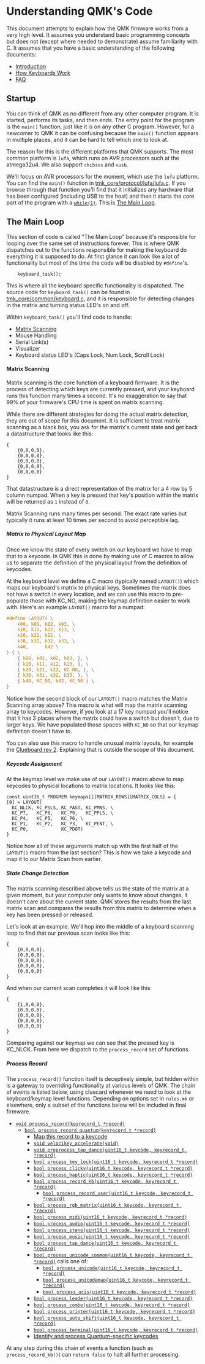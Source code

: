 # Understanding QMK's Code

This document attempts to explain how the QMK firmware works from a very high level. It assumes you understand basic programming concepts but does not (except where needed to demonstrate) assume familiarity with C. It assumes that you have a basic understanding of the following documents:

* [Introduction](getting_started_introduction.md)
* [How Keyboards Work](how_keyboards_work.md)
* [FAQ](faq.md)

## Startup

You can think of QMK as no different from any other computer program. It is started, performs its tasks, and then ends. The entry point for the program is the `main()` function, just like it is on any other C program. However, for a newcomer to QMK it can be confusing because the `main()` function appears in multiple places, and it can be hard to tell which one to look at.

The reason for this is the different platforms that QMK supports. The most common platform is `lufa`, which runs on AVR processors such at the atmega32u4. We also support `chibios` and `vusb`.

We'll focus on AVR processors for the moment, which use the `lufa` platform. You can find the `main()` function in [tmk_core/protocol/lufa/lufa.c](https://github.com/qmk/qmk_firmware/blob/e1203a222bb12ab9733916164a000ef3ac48da93/tmk_core/protocol/lufa/lufa.c#L1028). If you browse through that function you'll find that it initializes any hardware that has been configured (including USB to the host) and then it starts the core part of the program with a [`while(1)`](https://github.com/qmk/qmk_firmware/blob/e1203a222bb12ab9733916164a000ef3ac48da93/tmk_core/protocol/lufa/lufa.c#L1069). This is [The Main Loop](#the-main-loop).

## The Main Loop

This section of code is called "The Main Loop" because it's responsible for looping over the same set of instructions forever. This is where QMK dispatches out to the functions responsible for making the keyboard do everything it is supposed to do. At first glance it can look like a lot of functionality but most of the time the code will be disabled by `#define`'s.

```
    keyboard_task();
```

This is where all the keyboard specific functionality is dispatched. The source code for `keyboard_task()` can be found in [tmk_core/common/keyboard.c](https://github.com/qmk/qmk_firmware/blob/e1203a222bb12ab9733916164a000ef3ac48da93/tmk_core/common/keyboard.c#L216), and it is responsible for detecting changes in the matrix and turning status LED's on and off.

Within `keyboard_task()` you'll find code to handle:

* [Matrix Scanning](#matrix-scanning)
* Mouse Handling
* Serial Link(s)
* Visualizer
* Keyboard status LED's (Caps Lock, Num Lock, Scroll Lock)

#### Matrix Scanning

Matrix scanning is the core function of a keyboard firmware. It is the process of detecting which keys are currently pressed, and your keyboard runs this function many times a second. It's no exaggeration to say that 99% of your firmware's CPU time is spent on matrix scanning.

While there are different strategies for doing the actual matrix detection, they are out of scope for this document. It is sufficient to treat matrix scanning as a black box, you ask for the matrix's current state and get back a datastructure that looks like this:


```
{
    {0,0,0,0},
    {0,0,0,0},
    {0,0,0,0},
    {0,0,0,0},
    {0,0,0,0}
}
```

That datastructure is a direct representation of the matrix for a 4 row by 5 column numpad. When a key is pressed that key's position within the matrix will be returned as `1` instead of `0`.

Matrix Scanning runs many times per second. The exact rate varies but typically it runs at least 10 times per second to avoid perceptible lag.

##### Matrix to Physical Layout Map

Once we know the state of every switch on our keyboard we have to map that to a keycode. In QMK this is done by making use of C macros to allow us to separate the definition of the physical layout from the definition of keycodes.

At the keyboard level we define a C macro (typically named `LAYOUT()`) which maps our keyboard's matrix to physical keys. Sometimes the matrix does not have a switch in every location, and we can use this macro to pre-populate those with KC_NO, making the keymap definition easier to work with. Here's an example `LAYOUT()` macro for a numpad:

```c
#define LAYOUT( \
    k00, k01, k02, k03, \
    k10, k11, k12, k13, \
    k20, k21, k22, \
    k30, k31, k32, k33, \
    k40,      k42 \
) { \
    { k00, k01, k02, k03, }, \
    { k10, k11, k12, k13, }, \
    { k20, k21, k22, KC_NO, }, \
    { k30, k31, k32, k33, }, \
    { k40, KC_NO, k42, KC_NO } \
}
```

Notice how the second block of our `LAYOUT()` macro matches the Matrix Scanning array above? This macro is what will map the matrix scanning array to keycodes. However, if you look at a 17 key numpad you'll notice that it has 3 places where the matrix could have a switch but doesn't, due to larger keys. We have populated those spaces with `KC_NO` so that our keymap definition doesn't have to.

You can also use this macro to handle unusual matrix layouts, for example the [Clueboard rev 2](https://github.com/qmk/qmk_firmware/blob/e1203a222bb12ab9733916164a000ef3ac48da93/keyboards/clueboard/66/rev2/rev2.h). Explaining that is outside the scope of this document.

##### Keycode Assignment

At the keymap level we make use of our `LAYOUT()` macro above to map keycodes to physical locations to matrix locations. It looks like this:

```
const uint16_t PROGMEM keymaps[][MATRIX_ROWS][MATRIX_COLS] = {
[0] = LAYOUT(
  KC_NLCK, KC_PSLS, KC_PAST, KC_PMNS, \
  KC_P7,   KC_P8,   KC_P9,   KC_PPLS, \
  KC_P4,   KC_P5,   KC_P6, \
  KC_P1,   KC_P2,   KC_P3,   KC_PENT, \
  KC_P0,            KC_PDOT)
}
```

Notice how all of these arguments match up with the first half of the `LAYOUT()` macro from the last section? This is how we take a keycode and map it to our Matrix Scan from earlier.

##### State Change Detection

The matrix scanning described above tells us the state of the matrix at a given moment, but your computer only wants to know about changes, it doesn't care about the current state. QMK stores the results from the last matrix scan and compares the results from this matrix to determine when a key has been pressed or released.

Let's look at an example. We'll hop into the middle of a keyboard scanning loop to find that our previous scan looks like this:

```
{
    {0,0,0,0},
    {0,0,0,0},
    {0,0,0,0},
    {0,0,0,0},
    {0,0,0,0}
}
```

And when our current scan completes it will look like this:

```
{
    {1,0,0,0},
    {0,0,0,0},
    {0,0,0,0},
    {0,0,0,0},
    {0,0,0,0}
}
```

Comparing against our keymap we can see that the pressed key is KC_NLCK. From here we dispatch to the `process_record` set of functions.

<!-- FIXME: Magic happens between here and process_record -->

##### Process Record

The `process_record()` function itself is deceptively simple, but hidden within is a gateway to overriding functionality at various levels of QMK. The chain of events is listed below, using cluecard whenever we need to look at the keyboard/keymap level functions. Depending on options set in `rules.mk` or elsewhere, only a subset of the functions below will be included in final firmware.

* [`void process_record(keyrecord_t *record)`](https://github.com/qmk/qmk_firmware/blob/e1203a222bb12ab9733916164a000ef3ac48da93/tmk_core/common/action.c#L172)
  * [`bool process_record_quantum(keyrecord_t *record)`](https://github.com/qmk/qmk_firmware/blob/e1203a222bb12ab9733916164a000ef3ac48da93/quantum/quantum.c#L206)
    * [Map this record to a keycode](https://github.com/qmk/qmk_firmware/blob/e1203a222bb12ab9733916164a000ef3ac48da93/quantum/quantum.c#L226)
    * [`void velocikey_accelerate(void)`](https://github.com/qmk/qmk_firmware/blob/c1c5922aae7b60b7c7d13d3769350eed9dda17ab/quantum/velocikey.c#L27)
    * [`void preprocess_tap_dance(uint16_t keycode, keyrecord_t *record)`](https://github.com/qmk/qmk_firmware/blob/e1203a222bb12ab9733916164a000ef3ac48da93/quantum/process_keycode/process_tap_dance.c#L119)
    * [`bool process_key_lock(uint16_t keycode, keyrecord_t *record)`](https://github.com/qmk/qmk_firmware/blob/e1203a222bb12ab9733916164a000ef3ac48da93/quantum/process_keycode/process_key_lock.c#L62)
    * [`bool process_clicky(uint16_t keycode, keyrecord_t *record)`](https://github.com/qmk/qmk_firmware/blob/e1203a222bb12ab9733916164a000ef3ac48da93/quantum/process_keycode/process_clicky.c#L79)
    * [`bool process_haptic(uint16_t keycode, keyrecord_t *record)`](https://github.com/qmk/qmk_firmware/blob/2cee371bf125a6ec541dd7c5a809573facc7c456/drivers/haptic/haptic.c#L216)
    * [`bool process_record_kb(uint16_t keycode, keyrecord_t *record)`](https://github.com/qmk/qmk_firmware/blob/e1203a222bb12ab9733916164a000ef3ac48da93/keyboards/clueboard/card/card.c#L20)
      * [`bool process_record_user(uint16_t keycode, keyrecord_t *record)`](https://github.com/qmk/qmk_firmware/blob/e1203a222bb12ab9733916164a000ef3ac48da93/keyboards/clueboard/card/keymaps/default/keymap.c#L58)
    * [`bool process_rgb_matrix(uint16_t keycode, keyrecord_t *record)`](https://github.com/qmk/qmk_firmware/blob/e1203a222bb12ab9733916164a000ef3ac48da93/quantum/rgb_matrix.c#L139)
    * [`bool process_midi(uint16_t keycode, keyrecord_t *record)`](https://github.com/qmk/qmk_firmware/blob/e1203a222bb12ab9733916164a000ef3ac48da93/quantum/process_keycode/process_midi.c#L81)
    * [`bool process_audio(uint16_t keycode, keyrecord_t *record)`](https://github.com/qmk/qmk_firmware/blob/e1203a222bb12ab9733916164a000ef3ac48da93/quantum/process_keycode/process_audio.c#L19)
    * [`bool process_steno(uint16_t keycode, keyrecord_t *record)`](https://github.com/qmk/qmk_firmware/blob/e1203a222bb12ab9733916164a000ef3ac48da93/quantum/process_keycode/process_steno.c#L160)
    * [`bool process_music(uint16_t keycode, keyrecord_t *record)`](https://github.com/qmk/qmk_firmware/blob/e1203a222bb12ab9733916164a000ef3ac48da93/quantum/process_keycode/process_music.c#L114)
    * [`bool process_tap_dance(uint16_t keycode, keyrecord_t *record)`](https://github.com/qmk/qmk_firmware/blob/e1203a222bb12ab9733916164a000ef3ac48da93/quantum/process_keycode/process_tap_dance.c#L141)
    * [`bool process_unicode_common(uint16_t keycode, keyrecord_t *record)`](https://github.com/qmk/qmk_firmware/blob/e1203a222bb12ab9733916164a000ef3ac48da93/quantum/process_keycode/process_unicode_common.c#L169)
      calls one of:
        * [`bool process_unicode(uint16_t keycode, keyrecord_t *record)`](https://github.com/qmk/qmk_firmware/blob/e1203a222bb12ab9733916164a000ef3ac48da93/quantum/process_keycode/process_unicode.c#L20)
        * [`bool process_unicodemap(uint16_t keycode, keyrecord_t *record)`](https://github.com/qmk/qmk_firmware/blob/e1203a222bb12ab9733916164a000ef3ac48da93/quantum/process_keycode/process_unicodemap.c#L46)
        * [`bool process_ucis(uint16_t keycode, keyrecord_t *record)`](https://github.com/qmk/qmk_firmware/blob/e1203a222bb12ab9733916164a000ef3ac48da93/quantum/process_keycode/process_ucis.c#L95)
    * [`bool process_leader(uint16_t keycode, keyrecord_t *record)`](https://github.com/qmk/qmk_firmware/blob/e1203a222bb12ab9733916164a000ef3ac48da93/quantum/process_keycode/process_leader.c#L51)
    * [`bool process_combo(uint16_t keycode, keyrecord_t *record)`](https://github.com/qmk/qmk_firmware/blob/e1203a222bb12ab9733916164a000ef3ac48da93/quantum/process_keycode/process_combo.c#L115)
    * [`bool process_printer(uint16_t keycode, keyrecord_t *record)`](https://github.com/qmk/qmk_firmware/blob/e1203a222bb12ab9733916164a000ef3ac48da93/quantum/process_keycode/process_printer.c#L77)
    * [`bool process_auto_shift(uint16_t keycode, keyrecord_t *record)`](https://github.com/qmk/qmk_firmware/blob/e1203a222bb12ab9733916164a000ef3ac48da93/quantum/process_keycode/process_auto_shift.c#L94)
    * [`bool process_terminal(uint16_t keycode, keyrecord_t *record)`](https://github.com/qmk/qmk_firmware/blob/e1203a222bb12ab9733916164a000ef3ac48da93/quantum/process_keycode/process_terminal.c#L264)
    * [Identify and process Quantum-specific keycodes](https://github.com/qmk/qmk_firmware/blob/e1203a222bb12ab9733916164a000ef3ac48da93/quantum/quantum.c#L291)

At any step during this chain of events a function (such as `process_record_kb()`) can `return false` to halt all further processing.

<!--
#### Mouse Handling

FIXME: This needs to be written

#### Serial Link(s)

FIXME: This needs to be written

#### Visualizer

FIXME: This needs to be written

#### Keyboard state LED's (Caps Lock, Num Lock, Scroll Lock)

FIXME: This needs to be written

-->
